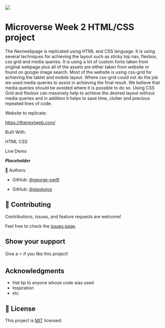 ![](https://img.shields.io/badge/Microverse-blueviolet)

# Microverse Week 2 HTML/CSS project

The Nextwebpage is replicated using HTML and CSS language. It is using several techniques for achieving the
layout such as sticky top nav, flexbox, css grid and media queries. It is using a lot of custom fonts taken from original webpage plus all
of the assets are either taken from website or found on google image search. Most of the website is using css-grid for achieving
the tablet and mobile layout. Where css-grid could not do the job we used media queries to assist in achieving the final result.
We believe that media queries should be avoided where it is possible to do so. Using CSS Grid and flexbox can massively help to achieve
the desired layout without media queries and in addition it helps to save time, clutter and precious repeated lines of code.

Website to replicate:

https://thenextweb.com/

Built With:

HTML
CSS

Live Demo

***Placeholder***

👤 Authors:

- GitHub: [@george-swift](https://github.com/george-swift)

- GitHub: [@slavkojos](https://github.com/slavkojos)

## 🤝 Contributing

Contributions, issues, and feature requests are welcome!

Feel free to check the [issues page](issues/).

## Show your support

Give a ⭐️ if you like this project!

## Acknowledgments

- Hat tip to anyone whose code was used
- Inspiration
- etc

## 📝 License

This project is [MIT](lic.url) licensed.
